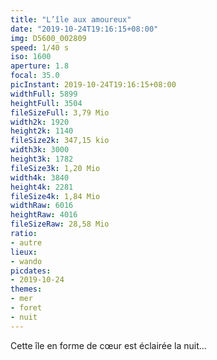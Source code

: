 ```yaml
---
title: "L’île aux amoureux"
date: "2019-10-24T19:16:15+08:00"
img: D5600_002809
speed: 1/40 s
iso: 1600
aperture: 1.8
focal: 35.0
picInstant: 2019-10-24T19:16:15+08:00
widthFull: 5899
heightFull: 3504
fileSizeFull: 3,79 Mio
width2k: 1920
height2k: 1140
fileSize2k: 347,15 kio
width3k: 3000
height3k: 1782
fileSize3k: 1,20 Mio
width4k: 3840
height4k: 2281
fileSize4k: 1,84 Mio
widthRaw: 6016
heightRaw: 4016
fileSizeRaw: 28,58 Mio
ratio:
- autre
lieux:
- wando
picdates:
- 2019-10-24
themes:
- mer
- foret
- nuit
---
```


Cette île en forme de cœur est éclairée la nuit…